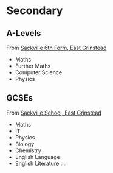 # Secondary

## A-Levels

From [Sackville 6th Form, East Grinstead](https://sixthform.sackvilleschool.org.uk/)

- Maths
- Further Maths
- Computer Science
- Physics

## GCSEs

From [Sackville School, East Grinstead](https://sackvilleschool.org.uk/)

- Maths
- IT
- Physics
- Biology
- Chemistry
- English Language
- English Literature
....